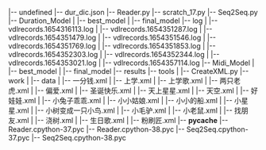|-- undefined
    |-- dur_dic.json
    |-- Reader.py
    |-- scratch_17.py
    |-- Seq2Seq.py
    |-- Duration_Model
    |   |-- best_model
    |   |-- final_model
    |-- log
    |   |-- vdlrecords.1654316113.log
    |   |-- vdlrecords.1654351287.log
    |   |-- vdlrecords.1654351479.log
    |   |-- vdlrecords.1654351546.log
    |   |-- vdlrecords.1654351769.log
    |   |-- vdlrecords.1654351853.log
    |   |-- vdlrecords.1654352303.log
    |   |-- vdlrecords.1654352344.log
    |   |-- vdlrecords.1654353021.log
    |   |-- vdlrecords.1654357114.log
    |-- Midi_Model
    |   |-- best_model
    |   |-- final_model
    |-- results
    |-- tools
    |   |-- CreateXML.py
    |-- work
    |   |-- data
    |       |-- 一分钱.xml
    |       |-- 上学.xml
    |       |-- 上学歌.xml
    |       |-- 两只老虎.xml
    |       |-- 偏爱.xml
    |       |-- 圣诞快乐.xml
    |       |-- 天上星星.xml
    |       |-- 天空.xml
    |       |-- 好娃娃.xml
    |       |-- 小兔子乖乖.xml
    |       |-- 小小姑娘.xml
    |       |-- 小小的船.xml
    |       |-- 小星星.xml
    |       |-- 小树变成一只小鸟.xml
    |       |-- 小毛驴.xml
    |       |-- 小老鼠.xml
    |       |-- 找朋友.xml
    |       |-- 浇树.xml
    |       |-- 生日歌.xml
    |       |-- 粉刷匠.xml
    |-- __pycache__
        |-- Reader.cpython-37.pyc
        |-- Reader.cpython-38.pyc
        |-- Seq2Seq.cpython-37.pyc
        |-- Seq2Seq.cpython-38.pyc
